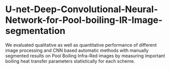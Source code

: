 # U-net-Deep-Convolutional-Neural-Network-for-Pool-boiling-IR-Image-segmentation
We evaluated qualitative as well as quantitative performance of different image processing and CNN based automatic methods with manually segmented results on Pool Boiling Infra-Red images by measuring important boiling heat transfer parameters statistically for each scheme.

